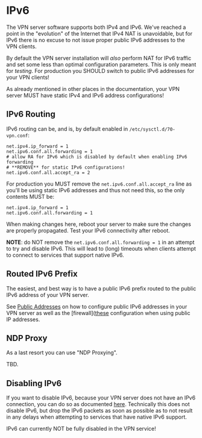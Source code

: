 # IPv6

The VPN server software supports both IPv4 and IPv6. We've reached a point 
in the "evolution" of the Internet that IPv4 NAT is unavoidable, but for IPv6
there is no excuse to not issue proper public IPv6 addresses to the VPN 
clients.

By default the VPN server installation will *also* perform NAT for IPv6 
traffic and set some less than optimal configuration parameters. This is only 
meant for *testing*. For production you SHOULD switch to public IPv6 addresses 
for your VPN clients!

As already mentioned in other places in the documentation, your VPN server 
MUST have static IPv4 and IPv6 address configurations!

## IPv6 Routing

IPv6 routing can be, and is, by default enabled in `/etc/sysctl.d/70-vpn.conf`:

```
net.ipv4.ip_forward = 1
net.ipv6.conf.all.forwarding = 1
# allow RA for IPv6 which is disabled by default when enabling IPv6 forwarding 
# **REMOVE** for static IPv6 configurations!
net.ipv6.conf.all.accept_ra = 2
```

For production you MUST remove the `net.ipv6.conf.all.accept_ra` line as you'll
be using static IPv6 addresses and thus not need this, so the only contents
MUST be:

```
net.ipv4.ip_forward = 1
net.ipv6.conf.all.forwarding = 1
```

When making changes here, reboot your server to make sure the changes are
properly propagated. Test your IPv6 connectivity after reboot.

**NOTE**: do NOT remove the `net.ipv6.conf.all.forwarding = 1` in an attempt
to try and disable IPv6. This will lead to (long) timeouts when clients attempt
to connect to services that support native IPv6.

## Routed IPv6 Prefix

The easiest, and best way is to have a public IPv6 prefix routed to the public
IPv6 address of your VPN server. 

See [Public Addresses](PUBLIC_ADDR.md) on how to configure public IPv6 
addresses in your VPN server as well as the 
[firewall]([these](FIREWALL.md#public-ip-addresses-for-vpn-clients) 
configuration when using public IP addresses.

## NDP Proxy

As a last resort you can use "NDP Proxying".

TBD.

## Disabling IPv6

If you want to disable IPv6, because your VPN server does not have an IPv6 
connection, you can do so as documented 
[here](FIREWALL.md#reject-ipv6-client-traffic). Technically this does not 
disable IPv6, but drop the IPv6 packets as soon as possible as to not result in
any delays when attempting to services that have native IPv6 support.

IPv6 can currently NOT be fully disabled in the VPN service!
